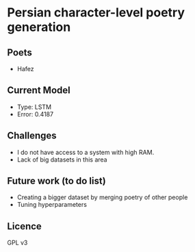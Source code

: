 #  Persian character-level poetry generation


## Poets
- Hafez


## Current Model

- Type: LSTM
- Error: 0.4187


## Challenges
- I do not have access to a system with high RAM.
- Lack of big datasets in this area

## Future work (to do list)
- Creating a bigger dataset by merging poetry of other people
- Tuning hyperparameters

## Licence 
GPL v3
